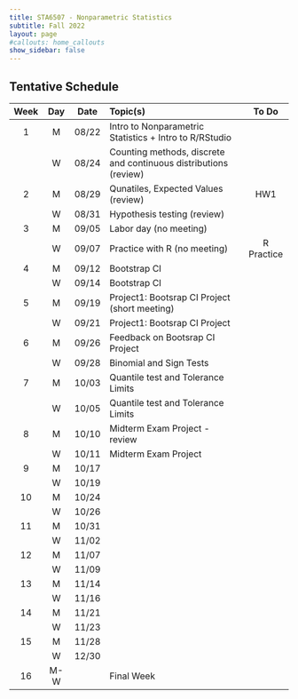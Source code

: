 ```yaml
---
title: STA6507 - Nonparametric Statistics
subtitle: Fall 2022 
layout: page
#callouts: home_callouts
show_sidebar: false
---
```



## Tentative Schedule

| **Week** | **Day** | **Date** | **Topic(s)** | **To Do** |
|:-:|:---:|:--------------------:|:--|:-:|
| 1    | M    | 08/22 | Intro to Nonparametric Statistics + Intro to R/RStudio| |
|      | W    | 08/24 | Counting methods, discrete and continuous distributions (review) | |
| 2    | M    | 08/29 | Qunatiles, Expected Values (review) | HW1|
|      | W    | 08/31 | Hypothesis testing (review) | |
| 3    | M   | 09/05  | Labor day (no meeting) | | 
|      | W  | 09/07   | Practice with R (no meeting) | R Practice | 
| 4    | M   | 09/12 | Bootstrap CI | | 
|      | W   | 09/14 | Bootstrap CI | | 
| 5    | M   | 09/19 | Project1: Bootsrap CI Project (short meeting)| |
|      | W  | 09/21  | Project1: Bootsrap CI Project | |
| 6    | M   | 09/26 | Feedback on Bootsrap CI Project | |
|      | W  | 09/28  | Binomial and Sign Tests | | 
| 7    | M   | 10/03 | Quantile test and Tolerance Limits | |
|      | W  | 10/05 | Quantile test and Tolerance Limits| |
| 8    | M   | 10/10 | Midterm Exam Project - review | |
|      | W  | 10/11 | Midterm Exam Project  | |
| 9    | M   | 10/17 | | |
|      | W  | 10/19 | | |
| 10   | M   | 10/24 | | |
|      | W  | 10/26 | | |
| 11   | M   | 10/31 | | |
|      | W  | 11/02 | | |
| 12   | M   | 11/07 | | |
|      | W  | 11/09| | |
| 13   | M   | 11/14 | | |
|      | W  | 11/16 | | |
| 14   | M   | 11/21 | | |
|      | W  | 11/23 | | |
| 15   | M   | 11/28 | | |
|      | W   | 12/30 | | |
| 16   | M-W   |       | Final Week| | 
